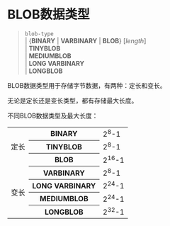 # BLOB数据类型

> `blob-type`  
| {**BINARY** | **VARBINARY** | **BLOB**} [*length*]  
| **TINYBLOB**  
| **MEDIUMBLOB**  
| **LONG VARBINARY**  
| **LONGBLOB**  

BLOB数据类型用于存储字节数据，有两种：定长和变长。

无论是定长还是变长类型，都有存储最大长度。

不同BLOB数据类型及最大长度：

<table>
	<tr><td rowspan="3">定长</td><th>BINARY</th><td>2<sup>8</sup>-1</td></tr>
	<tr><th>TINYBLOB</th><td>2<sup>8</sup>-1</td></tr>
	<tr><th>BLOB</th><td>2<sup>16</sup>-1</td></tr>
	<tr><td rowspan="4">变长</td><th>VARBINARY</th><td>2<sup>8</sup>-1</td></tr>
	<tr><th>LONG VARBINARY</th><td>2<sup>24</sup>-1</td></tr>
	<tr><th>MEDIUMBLOB</th><td>2<sup>24</sup>-1</td></tr>
	<tr><th>LONGBLOB</th><td>2<sup>32</sup>-1</td></tr>
</table>
